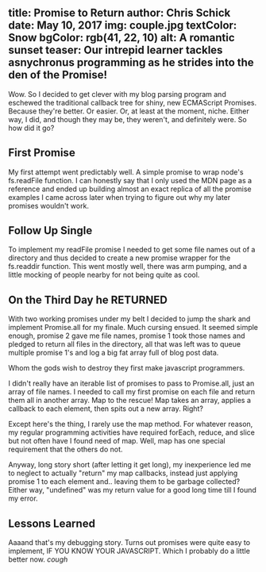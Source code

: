 title: Promise to Return
author: Chris Schick
date: May 10, 2017
img: couple.jpg
textColor: Snow
bgColor: rgb(41, 22, 10)
alt: A romantic sunset
teaser: Our intrepid learner tackles asnychronus programming as he strides into the den of the Promise!
---

Wow. So I decided to get clever with my blog parsing program and eschewed the traditional callback tree for shiny, new ECMAScript Promises. Because they're better. Or easier. Or, at least at the moment, niche. Either way, I did, and though they may be, they weren't, and definitely were. So how did it go?

## First Promise

My first attempt went predictably well. A simple promise to wrap node's fs.readFile function. I can honestly say that I only used the MDN page as a reference and ended up building almost an exact replica of all the promise examples I came across later when trying to figure out why my later promises wouldn't work.

## Follow Up Single

To implement my readFile promise I needed to get some file names out of a directory and thus decided to create a new promise wrapper for the fs.readdir function. This went mostly well, there was arm pumping, and a little mocking of people nearby for not being quite as cool.

## On the Third Day he RETURNED

With two working promises under my belt I decided to jump the shark and implement Promise.all for my finale. Much cursing ensued. It seemed simple enough, promise 2 gave me file names, promise 1 took those names and pledged to return all files in the directory, all that was left was to queue multiple promise 1's and log a big fat array full of blog post data.

Whom the gods wish to destroy they first make javascript programmers.

I didn't really have an iterable list of promises to pass to Promise.all, just an array of file names. I needed to call my first promise on each file and return them all in another array. Map to the rescue! Map takes an array, applies a callback to each element, then spits out a new array. Right?

Except here's the thing, I rarely use the map method. For whatever reason, my regular programming activities have required forEach, reduce, and slice but not often have I found need of map. Well, map has one special requirement that the others do not.

Anyway, long story short (after letting it get long), my inexperience led me to neglect to actually "return" my map callbacks, instead just applying promise 1 to each element and.. leaving them to be garbage collected? Either way, "undefined" was my return value for a good long time till I found my error.

## Lessons Learned

Aaaand that's my debugging story. Turns out promises were quite easy to implement, IF YOU KNOW YOUR JAVASCRIPT. Which I probably do a little better now. *cough*
